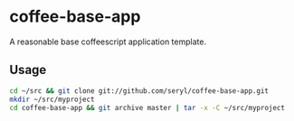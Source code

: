 coffee-base-app
===============

A reasonable base coffeescript application template.

Usage
-----

```bash
cd ~/src && git clone git://github.com/seryl/coffee-base-app.git
mkdir ~/src/myproject
cd coffee-base-app && git archive master | tar -x -C ~/src/myproject
```
